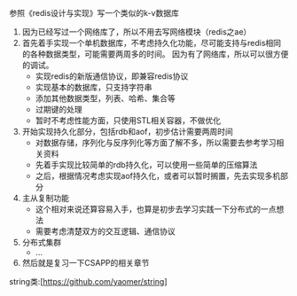 参照《redis设计与实现》写一个类似的k-v数据库
1. 因为已经写过一个网络库了，所以不用去写网络模块（redis之ae）
2. 首先着手实现一个单机数据库，不考虑持久化功能，尽可能支持与redis相同的各种数据类型，可能需要两周多的时间。
因为有了网络库，所以可以很方便的调试。
    - 实现redis的新版通信协议，即兼容redis协议
    - 实现基本的数据库，只支持字符串
    - 添加其他数据类型，列表、哈希、集合等
    - 过期键的处理
    - 暂时不考虑性能方面，只使用STL相关容器，不做优化
3. 开始实现持久化部分，包括rdb和aof，初步估计需要两周时间
    - 对数据存储，序列化与反序列化等方面了解不多，所以需要去参考学习相关资料
    - 先着手实现比较简单的rdb持久化，可以使用一些简单的压缩算法
    - 之后，根据情况考虑实现aof持久化，或者可以暂时搁置，先去实现多机部分
4. 主从复制功能
    - 这个相对来说还算容易入手，也算是初步去学习实践一下分布式的一点想法
    - 需要考虑清楚双方的交互逻辑、通信协议
5. 分布式集群
    - ...
6. 然后就是复习一下CSAPP的相关章节

string类:[https://github.com/yaomer/string]
